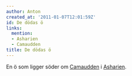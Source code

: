 ```yaml
---
author: Anton
created_at: '2011-01-07T12:01:59Z'
id: De dödas ö
links:
  mention:
  - Asharien
  - Camaudden
title: De dödas ö
---
```


En ö som ligger söder om [Camaudden] i [Asharien].

  [Camaudden]: Camaudden
  [Asharien]: Asharien
